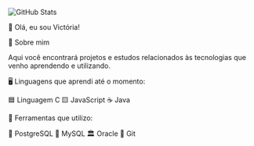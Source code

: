 ![GitHub Stats](https://github-readme-stats.vercel.app/api?username=hausofvick&show_icons=true&theme=buefy)

👋 Olá, eu sou Victória!

🚀 Sobre mim

Aqui você encontrará projetos e estudos relacionados às tecnologias que venho aprendendo e utilizando.

🖥️ Linguagens que aprendi até o momento:

🟦 Linguagem C
🟨 JavaScript
☕ Java

🔧 Ferramentas que utilizo:

🐘 PostgreSQL
🐬 MySQL
🏛️ Oracle
🔄 Git
